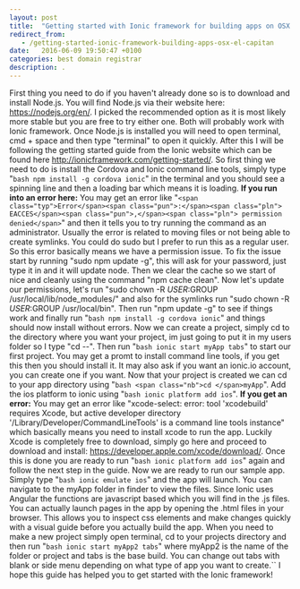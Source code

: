 ```yaml
---
layout: post
title:  "Getting started with Ionic framework for building apps on OSX El Capitan"
redirect_from:
   - /getting-started-ionic-framework-building-apps-osx-el-capitan
date:   2016-06-09 19:50:47 +0100
categories: best domain registrar
description: .
---
```


First thing you need to do if you haven't already done so is to download and install Node.js. You will find Node.js via their website here: <https://nodejs.org/en/>. I picked the recommended option as it is most likely more stable but you are free to try either one. Both will probably work with Ionic framework. Once Node.js is installed you will need to open terminal, cmd + space and then type "terminal" to open it quickly. After this I will be following the getting started guide from the Ionic website which can be found here <http://ionicframework.com/getting-started/>. So first thing we need to do is install the Cordova and Ionic command line tools, simply type "`bash npm install -g cordova ionic`" in the terminal and you should see a spinning line and then a loading bar which means it is loading. **If you run into an error here:** You may get an error like "`<span class="typ">Error</span><span class="pun">:</span><span class="pln"> EACCES</span><span class="pun">,</span><span class="pln"> permission denied</span>`" and then it tells you to try running the command as an administrator. Usually the error is related to moving files or not being able to create symlinks. You could do sudo but I prefer to run this as a regular user. So this error basically means we have a permission issue. To fix the issue start by running "sudo npm update -g", this will ask for your password, just type it in and it will update node. Then we clear the cache so we start of nice and cleanly using the command "npm cache clean". Now let's update our permissions, let's run "sudo chown -R $USER:$GROUP /usr/local/lib/node\_modules/" and also for the symlinks run "sudo chown -R $USER:$GROUP /usr/local/bin". Then run "npm update -g" to see if things work and finally run "`bash npm install -g cordova ionic`" and things should now install without errors. Now we can create a project, simply cd to the directory where you want your project, im just going to put it in my users folder so I type "cd --". Then run "`bash ionic start myApp tabs`" to start our first project. You may get a promt to install command line tools, if you get this then you should install it. It may also ask if you want an ionic.io account, you can create one if you want. Now that your project is created we can cd to your app directory using "`bash <span class="nb">cd </span>myApp`". Add the ios platform to ionic using "`bash ionic platform add ios`". **If you get an error:** You may get an error like "xcode-select: error: tool 'xcodebuild' requires Xcode, but active developer directory '/Library/Developer/CommandLineTools' is a command line tools instance" which basically means you need to install xcode to run the app. Luckily Xcode is completely free to download, simply go here and proceed to download and install: <https://developer.apple.com/xcode/download/>. Once this is done you are ready to run "`bash ionic platform add ios`" again and follow the next step in the guide. Now we are ready to run our sample app. Simply type "`bash ionic emulate ios`" and the app will launch. You can navigate to the myApp folder in finder to view the files. Since Ionic uses Angular the functions are javascript based which you will find in the .js files. You can actually launch pages in the app by opening the .html files in your browser. This allows you to inspect css elements and make changes quickly with a visual guide before you actually build the app. When you need to make a new project simply open terminal, cd to your projects directory and then run "`bash ionic start myApp2 tabs`" where myApp2 is the name of the folder or project and tabs is the base build. You can change out tabs with blank or side menu depending on what type of app you want to create.`` I hope this guide has helped you to get started with the Ionic framework!